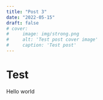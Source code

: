 ```yaml
---
title: "Post 3"
date: "2022-05-15"
draft: false
# cover:
#     image: img/strong.png
#     alt: 'Test post cover image'
#     caption: 'Test post'
---
```


# Test

Hello world
